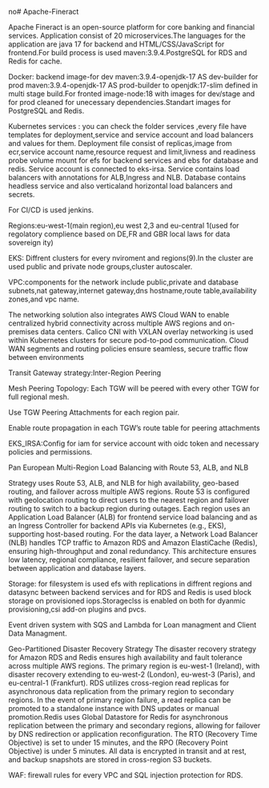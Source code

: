 no# Apache-Fineract

Apache Fineract is an open-source platform for core banking and financial services. Application consist of 20 microservices.The languages for the application are java 17 for backend and HTML/CSS/JavaScript for frontend.For build process is used maven:3.9.4.PostgreSQL for RDS and Redis for cache.

Docker: backend image-for dev maven:3.9.4-openjdk-17 AS dev-builder for prod maven:3.9.4-openjdk-17 AS prod-builder to openjdk:17-slim defined in multi stage build.For fronted image-node:18 with images for dev/stage and for prod cleaned for unecessary dependencies.Standart images for PostgreSQL and Redis.


Kubernetes services : you can check the folder services ,every file have templates for deployment,service and service account and load balancers and values for them. Deployment file consist of replicas,image from ecr,service account name,resource request and limit,livness and readiness probe volume mount for efs for backend services and ebs for database and redis. Service account is connected to eks-irsa. Service contains load balancers with annotations for ALB,Ingress and NLB. Database contains headless service and also verticaland horizontal load balancers and secrets.


For CI/CD is used jenkins.

Regions:eu-west-1(main region),eu west 2,3 and eu-central 1(used for regolatory complience based on DE,FR and GBR local laws for data sovereign ity)

EKS: Diffrent clusters for every nviroment and regions(9).In the cluster are used public and private node groups,cluster autoscaler.

VPC:components for the network include public,private and database subnets,nat gateway,internet gateway,dns hostname,route table,availability zones,and vpc name.

The networking  solution also integrates AWS Cloud WAN to enable centralized hybrid connectivity across multiple AWS regions and on-premises data centers. Calico CNI with VXLAN overlay networking is used within Kubernetes clusters for secure pod-to-pod communication. Cloud WAN segments and routing policies ensure seamless, secure traffic flow between environments

Transit Gateway strategy:Inter-Region Peering

Mesh Peering Topology: Each TGW will be peered with every other TGW for full regional mesh.

Use TGW Peering Attachments for each region pair.

Enable route propagation in each TGW’s route table for peering attachments

EKS_IRSA:Config for iam for service account with oidc token and necessary policies and permissions.

Pan European Multi-Region Load Balancing with Route 53, ALB, and NLB

Strategy uses  Route 53, ALB, and NLB for high availability, geo-based routing, and failover across multiple AWS regions. Route 53 is configured with geolocation routing to direct users to the nearest region and failover routing to switch to a backup region during outages. Each region uses an Application Load Balancer (ALB) for frontend service load balancing and as an Ingress Controller for backend APIs via Kubernetes (e.g., EKS), supporting host-based routing. For the data layer, a Network Load Balancer (NLB) handles TCP traffic to Amazon RDS and Amazon ElastiCache (Redis), ensuring high-throughput and zonal redundancy. This architecture ensures low latency, regional compliance, resilient failover, and secure separation between application and database layers.

Storage: for filesystem is used efs with replications in diffrent regions and datasync between backend services and for RDS and Redis is used block storage on provisioned iops.Storageclss is enabled on both for dyanmic provisioning,csi add-on plugins and pvcs.

Event driven system with SQS and Lambda for Loan managment and Client Data Managment.

Geo-Partitioned Disaster Recovery Strategy
The disaster recovery strategy for Amazon RDS and Redis ensures high availability and fault tolerance across multiple AWS regions. The primary region is eu-west-1 (Ireland), with disaster recovery extending to eu-west-2 (London), eu-west-3 (Paris), and eu-central-1 (Frankfurt). RDS utilizes cross-region read replicas for asynchronous data replication from the primary region to secondary regions. In the event of primary region failure, a read replica can be promoted to a standalone instance with DNS updates or manual promotion.Redis uses Global Datastore for Redis for asynchronous replication between the primary and secondary regions, allowing for failover by DNS redirection or application reconfiguration. The RTO (Recovery Time Objective) is set to under 15 minutes, and the RPO (Recovery Point Objective) is under 5 minutes. All data is encrypted in transit and at rest, and backup snapshots are stored in cross-region S3 buckets.

WAF: firewall rules for every VPC and SQL injection protection for RDS.
